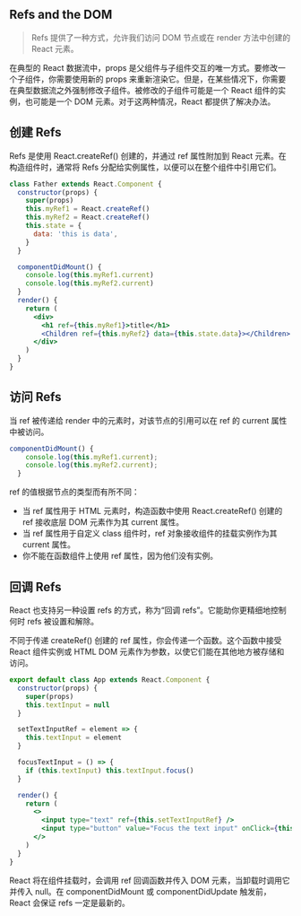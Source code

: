 ## Refs and the DOM

> Refs 提供了一种方式，允许我们访问 DOM 节点或在 render 方法中创建的 React 元素。

在典型的 React 数据流中，props 是父组件与子组件交互的唯一方式。要修改一个子组件，你需要使用新的 props 来重新渲染它。但是，在某些情况下，你需要在典型数据流之外强制修改子组件。被修改的子组件可能是一个 React 组件的实例，也可能是一个 DOM 元素。对于这两种情况，React 都提供了解决办法。

## 创建 Refs

Refs 是使用 React.createRef() 创建的，并通过 ref 属性附加到 React 元素。在构造组件时，通常将 Refs 分配给实例属性，以便可以在整个组件中引用它们。

```jsx
class Father extends React.Component {
  constructor(props) {
    super(props)
    this.myRef1 = React.createRef()
    this.myRef2 = React.createRef()
    this.state = {
      data: 'this is data',
    }
  }

  componentDidMount() {
    console.log(this.myRef1.current)
    console.log(this.myRef2.current)
  }
  render() {
    return (
      <div>
        <h1 ref={this.myRef1}>title</h1>
        <Children ref={this.myRef2} data={this.state.data}></Children>
      </div>
    )
  }
}
```

## 访问 Refs

当 ref 被传递给 render 中的元素时，对该节点的引用可以在 ref 的 current 属性中被访问。

```jsx
componentDidMount() {
    console.log(this.myRef1.current);
    console.log(this.myRef2.current);
  }
```

ref 的值根据节点的类型而有所不同：

- 当 ref 属性用于 HTML 元素时，构造函数中使用 React.createRef() 创建的 ref 接收底层 DOM 元素作为其 current 属性。
- 当 ref 属性用于自定义 class 组件时，ref 对象接收组件的挂载实例作为其 current 属性。
- 你不能在函数组件上使用 ref 属性，因为他们没有实例。

## 回调 Refs

React 也支持另一种设置 refs 的方式，称为“回调 refs”。它能助你更精细地控制何时 refs 被设置和解除。

不同于传递 createRef() 创建的 ref 属性，你会传递一个函数。这个函数中接受 React 组件实例或 HTML DOM 元素作为参数，以使它们能在其他地方被存储和访问。

```jsx
export default class App extends React.Component {
  constructor(props) {
    super(props)
    this.textInput = null
  }

  setTextInputRef = element => {
    this.textInput = element
  }

  focusTextInput = () => {
    if (this.textInput) this.textInput.focus()
  }

  render() {
    return (
      <>
        <input type="text" ref={this.setTextInputRef} />
        <input type="button" value="Focus the text input" onClick={this.focusTextInput} />
      </>
    )
  }
}
```

React 将在组件挂载时，会调用 ref 回调函数并传入 DOM 元素，当卸载时调用它并传入 null。在 componentDidMount 或 componentDidUpdate 触发前，React 会保证 refs 一定是最新的。
